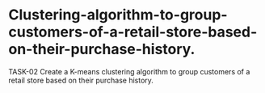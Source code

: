 # Clustering-algorithm-to-group-customers-of-a-retail-store-based-on-their-purchase-history.
TASK-02
Create a K-means clustering algorithm to group customers of a retail store based on their purchase history.
